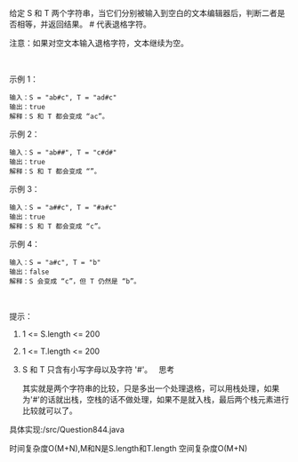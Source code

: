 给定 S 和 T 两个字符串，当它们分别被输入到空白的文本编辑器后，判断二者是否相等，并返回结果。 # 代表退格字符。

注意：如果对空文本输入退格字符，文本继续为空。

 

示例 1：

    输入：S = "ab#c", T = "ad#c"
    输出：true
    解释：S 和 T 都会变成 “ac”。
示例 2：

    输入：S = "ab##", T = "c#d#"
    输出：true
    解释：S 和 T 都会变成 “”。
示例 3：

    输入：S = "a##c", T = "#a#c"
    输出：true
    解释：S 和 T 都会变成 “c”。
示例 4：

    输入：S = "a#c", T = "b"
    输出：false
    解释：S 会变成 “c”，但 T 仍然是 “b”。
 

提示：

1. 1 <= S.length <= 200
2. 1 <= T.length <= 200
3. S 和 T 只含有小写字母以及字符 '#'。
 
思考

    其实就是两个字符串的比较，只是多出一个处理退格，可以用栈处理，如果为'#'的话就出栈，空栈的话不做处理，如果不是就入栈，最后两个栈元素进行比较就可以了。

具体实现:/src/Question844.java

时间复杂度O(M+N),M和N是S.length和T.length
空间复杂度O(M+N)
